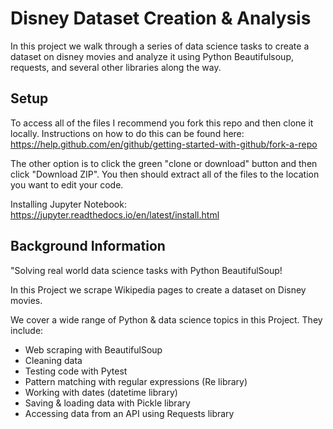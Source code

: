 # Disney Dataset Creation & Analysis

In this project we walk through a series of data science tasks to create a dataset on disney movies and analyze it using Python Beautifulsoup, requests, and several other libraries along the way.

## Setup

To access all of the files I recommend you fork this repo and then clone it locally. Instructions on how to do this can be found here: https://help.github.com/en/github/getting-started-with-github/fork-a-repo

The other option is to click the green "clone or download" button and then click "Download ZIP". You then should extract all of the files to the location you want to edit your code.

Installing Jupyter Notebook: https://jupyter.readthedocs.io/en/latest/install.html

## Background Information

"Solving real world data science tasks with Python BeautifulSoup!

In this Project we scrape Wikipedia pages to create a dataset on Disney movies. 

We cover a wide range of Python & data science topics in this Project. They include:
- Web scraping with BeautifulSoup
- Cleaning data
- Testing code with Pytest
- Pattern matching with regular expressions (Re library)
- Working with dates (datetime library)
- Saving & loading data with Pickle library
- Accessing data from an API using Requests library

